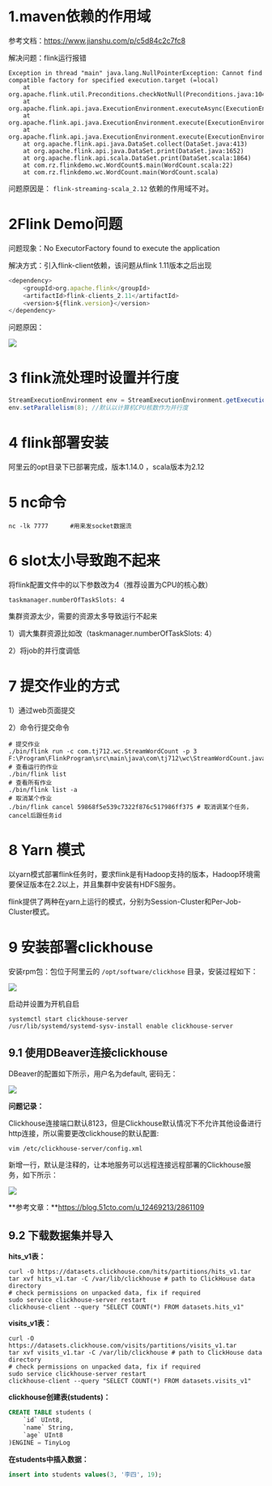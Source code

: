 # 1.maven依赖的作用域

参考文档：https://www.jianshu.com/p/c5d84c2c7fc8

解决问题：flink运行报错

```log
Exception in thread "main" java.lang.NullPointerException: Cannot find compatible factory for specified execution.target (=local)
    at org.apache.flink.util.Preconditions.checkNotNull(Preconditions.java:104)
    at org.apache.flink.api.java.ExecutionEnvironment.executeAsync(ExecutionEnvironment.java:937)
    at org.apache.flink.api.java.ExecutionEnvironment.execute(ExecutionEnvironment.java:860)
    at org.apache.flink.api.java.ExecutionEnvironment.execute(ExecutionEnvironment.java:844)
    at org.apache.flink.api.java.DataSet.collect(DataSet.java:413)
    at org.apache.flink.api.java.DataSet.print(DataSet.java:1652)
    at org.apache.flink.api.scala.DataSet.print(DataSet.scala:1864)
    at com.rz.flinkdemo.wc.WordCount$.main(WordCount.scala:22)
    at com.rz.flinkdemo.wc.WordCount.main(WordCount.scala)
```

问题原因是： `flink-streaming-scala_2.12` 依赖的作用域不对。

# 2Flink Demo问题 

问题现象：No ExecutorFactory found to execute the application

解决方式：引入flink-client依赖，该问题从flink 1.11版本之后出现

```javascript
<dependency>
    <groupId>org.apache.flink</groupId>
    <artifactId>flink-clients_2.11</artifactId>
    <version>${flink.version}</version>
</dependency>
```

问题原因：

![](https://raw.githubusercontent.com/yimisiyang/cloudimage/master/Image/20211104102347.png)

# 3 flink流处理时设置并行度

```java
StreamExecutionEnvironment env = StreamExecutionEnvironment.getExecutionEnvironment();
env.setParallelism(8); //默认以计算机CPU核数作为并行度
```

# 4 flink部署安装

阿里云的opt目录下已部署完成，版本1.14.0 ，scala版本为2.12

# 5 nc命令

```shell
nc -lk 7777      #用来发socket数据流
```

# 6 slot太小导致跑不起来

将flink配置文件中的以下参数改为4（推荐设置为CPU的核心数）

```
taskmanager.numberOfTaskSlots: 4
```

集群资源太少，需要的资源太多导致运行不起来

1）调大集群资源比如改（taskmanager.numberOfTaskSlots: 4）

2）将job的并行度调低

# 7 提交作业的方式

1）通过web页面提交

2）命令行提交命令

```shell
# 提交作业
./bin/flink run -c com.tj712.wc.StreamWordCount -p 3 F:\Program\FlinkProgram\src\main\java\com\tj712\wc\StreamWordCount.java
# 查看运行的作业
./bin/flink list
# 查看所有作业
./bin/flink list -a
# 取消某个作业
./bin/flink cancel 59868f5e539c7322f876c517986ff375 # 取消调某个任务，cancel后跟任务id
```

# 8 Yarn 模式

以yarn模式部署flink任务时，要求flink是有Hadoop支持的版本，Hadoop环境需要保证版本在2.2以上，并且集群中安装有HDFS服务。

flink提供了两种在yarn上运行的模式，分别为Session-Cluster和Per-Job-Cluster模式。

# 9 安装部署clickhouse

安装rpm包：包位于阿里云的 `/opt/software/clickhose` 目录，安装过程如下：

![](https://raw.githubusercontent.com/yimisiyang/cloudimage/master/Image/20211103203731.png)

启动并设置为开机自启

```shell
systemctl start clickhouse-server
/usr/lib/systemd/systemd-sysv-install enable clickhouse-server
```

## 9.1 使用DBeaver连接clickhouse

DBeaver的配置如下所示，用户名为default, 密码无：

![](https://raw.githubusercontent.com/yimisiyang/cloudimage/master/Image/20211103204147.png)

**问题记录：**

Clickhouse连接端口默认8123，但是Clickhouse默认情况下不允许其他设备进行http连接，所以需要更改clickhouse的默认配置:

```shell
vim /etc/clickhouse-server/config.xml
```

新增一行，默认是注释的，让本地服务可以远程连接远程部署的Clickhouse服务，如下所示：

![](https://raw.githubusercontent.com/yimisiyang/cloudimage/master/Image/20211103204442.png)

**参考文章：**https://blog.51cto.com/u_12469213/2861109

## 9.2 下载数据集并导入

**hits_v1表：**

```shell
curl -O https://datasets.clickhouse.com/hits/partitions/hits_v1.tar
tar xvf hits_v1.tar -C /var/lib/clickhouse # path to ClickHouse data directory
# check permissions on unpacked data, fix if required
sudo service clickhouse-server restart
clickhouse-client --query "SELECT COUNT(*) FROM datasets.hits_v1"
```

**visits_v1表：**

```shell
curl -O https://datasets.clickhouse.com/visits/partitions/visits_v1.tar
tar xvf visits_v1.tar -C /var/lib/clickhouse # path to ClickHouse data directory
# check permissions on unpacked data, fix if required
sudo service clickhouse-server restart
clickhouse-client --query "SELECT COUNT(*) FROM datasets.visits_v1"
```

**clickhouse创建表(students)：**

```sql
CREATE TABLE students (
	`id` UInt8,
	`name` String,
	`age` UInt8
)ENGINE = TinyLog
```

**在students中插入数据：**

```sql
insert into students values(3, '李四', 19);
```

